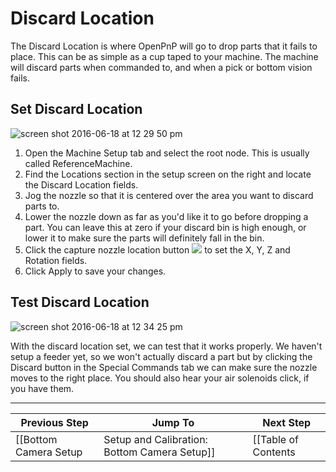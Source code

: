 # Discard Location
The Discard Location is where OpenPnP will go to drop parts that it fails to place. This can be as simple as a cup taped to your machine. The machine will discard parts when commanded to, and when a pick or bottom vision fails.

## Set Discard Location
![screen shot 2016-06-18 at 12 29 50 pm](https://cloud.githubusercontent.com/assets/1182323/16173259/60369a20-3550-11e6-958a-af61e601b540.png)

1. Open the Machine Setup tab and select the root node. This is usually called ReferenceMachine.
2. Find the Locations section in the setup screen on the right and locate the Discard Location fields.
3. Jog the nozzle so that it is centered over the area you want to discard parts to.
4. Lower the nozzle down as far as you'd like it to go before dropping a part. You can leave this at zero if your discard bin is high enough, or lower it to make sure the parts will definitely fall in the bin.
5. Click the capture nozzle location button ![](https://rawgit.com/openpnp/openpnp/develop/src/main/resources/icons/capture-nozzle.svg) to set the X, Y, Z and Rotation fields.
6. Click Apply to save your changes.

## Test Discard Location
![screen shot 2016-06-18 at 12 34 25 pm](https://cloud.githubusercontent.com/assets/1182323/16173276/021ea7a6-3551-11e6-917d-e3ed680d4d46.png)

With the discard location set, we can test that it works properly. We haven't setup a feeder yet, so we won't actually discard a part but by clicking the Discard button in the Special Commands tab we can make sure the nozzle moves to the right place. You should also hear your air solenoids click, if you have them.

***

| Previous Step                 | Jump To                 | Next Step                                   |
| ----------------------------- | ----------------------- | ------------------------------------------- |
| [[Bottom Camera Setup|Setup and Calibration: Bottom Camera Setup]] | [[Table of Contents|Setup and Calibration]] | [[Feeders|Setup and Calibration: Feeders]] |